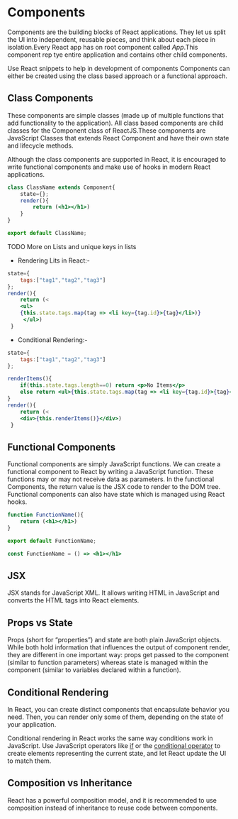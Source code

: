 # Components

Components are the building blocks of React applications. They let us split the UI into independent, reusable pieces, and think about each piece in isolation.Every React app has on root component called *App*.This component rep tye entire application and contains other child components.

Use React snippets to help in development of components
Components can either be created using the class based approach or a functional approach.

## Class Components

These components are simple classes (made up of multiple functions that add functionality to the application). All class based components are child classes for the Component class of ReactJS.These components are JavaScript Classes that extends React Component and have their own state and lifecycle methods.

Although the class components are supported in React, it is encouraged to write functional components and make use of hooks in modern React applications.

```jsx
class ClassName extends Component{
    state={};
    render(){
        return (<h1></h1>)
    }
}

export default ClassName;
```

TODO More on Lists and unique keys in lists

- Rendering Lits in React:-

```jsx
state={
    tags:["tag1","tag2","tag3"]
};
render(){
    return (<
    <ul>
    {this.state.tags.map(tag => <li key={tag.id}>{tag}</li>)}
     </ul>)
 }
```

- Conditional Rendering:-

```jsx
state={
    tags:["tag1","tag2","tag3"]
};

renderItems(){
    if(this.state.tags.length==0) return <p>No Items</p>
    else return <ul>{this.state.tags.map(tag => <li key={tag.id}>{tag}</li>)}</ul>
}
render(){
    return (<
    <div>{this.renderItems()}</div>)
 }
```

## Functional Components

Functional components are simply JavaScript functions. We can create a functional component to React by writing a JavaScript function. These functions may or may not receive data as parameters. In the functional Components, the return value is the JSX code to render to the DOM tree. Functional components can also have state which is managed using React hooks.

```jsx
function FunctionName(){
    return (<h1></h1>)
}

export default FunctionName;

const FunctionName = () => <h1></h1>
```

## JSX

JSX stands for JavaScript XML. It allows writing HTML in JavaScript and converts the HTML tags into React elements.

## Props vs State

Props (short for “properties”) and state are both plain JavaScript objects. While both hold information that influences the output of component render, they are different in one important way: props get passed to the component (similar to function parameters) whereas state is managed within the component (similar to variables declared within a function).

## Conditional Rendering

In React, you can create distinct components that encapsulate behavior you need. Then, you can render only some of them, depending on the state of your application.

Conditional rendering in React works the same way conditions work in JavaScript. Use JavaScript operators like [if](https://developer.mozilla.org/en-US/docs/Web/JavaScript/Reference/Statements/if...else) or the [conditional operator](https://developer.mozilla.org/en-US/docs/Web/JavaScript/Reference/Operators/Conditional_Operator) to create elements representing the current state, and let React update the UI to match them.

## Composition vs Inheritance

React has a powerful composition model, and it is recommended to use composition instead of inheritance to reuse code between components.
